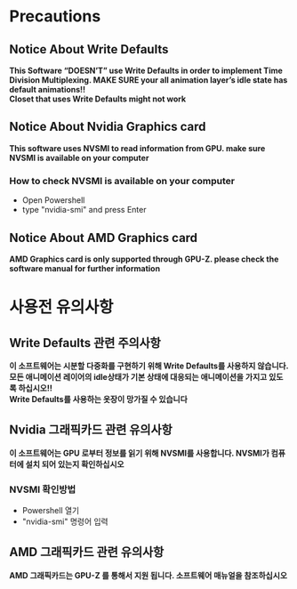 # Precautions
## Notice About Write Defaults
**This Software “DOESN’T” use Write Defaults in order to implement Time Division Multiplexing. MAKE SURE your all animation layer’s idle state has default animations!!**\
**Closet that uses Write Defaults might not work**
## Notice About Nvidia Graphics card
**This software uses NVSMI to read information from GPU. make sure NVSMI is available on your computer**
### How to check NVSMI is available on your computer
* Open Powershell
* type "nvidia-smi" and press Enter
## Notice About AMD Graphics card
**AMD Graphics card is only supported through GPU-Z. please check the software manual for further information**

# 사용전 유의사항
## Write Defaults 관련 주의사항
**이 소프트웨어는 시분할 다중화를 구현하기 위해 Write Defaults를 사용하지 않습니다. 모든 애니메이션 레이어의 idle상태가 기본 상태에 대응되는 애니메이션을 가지고 있도록 하십시오!!**\
**Write Defaults를 사용하는 옷장이 망가질 수 있습니다**
## Nvidia 그래픽카드 관련 유의사항
**이 소프트웨어는 GPU 로부터 정보를 읽기 위해 NVSMI를 사용합니다. NVSMI가 컴퓨터에 설치 되어 있는지 확인하십시오**
### NVSMI 확인방법
* Powershell 열기
* "nvidia-smi" 명령어 입력
## AMD 그래픽카드 관련 유의사항
**AMD 그래픽카드는 GPU-Z 를 통해서 지원 됩니다. 소프트웨어 매뉴얼을 참조하십시오**